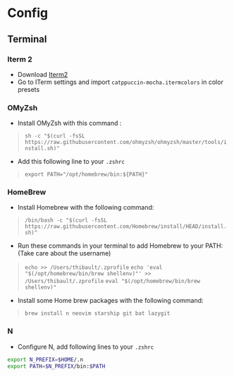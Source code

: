 # Config

## Terminal

### Iterm 2
- Download [Iterm2](https://iterm2.com/)
- Go to ITerm settings and import `catppuccin-mocha.itermcolors` in color presets

### OMyZsh
- Install OMyZsh with this command :
> `sh -c "$(curl -fsSL https://raw.githubusercontent.com/ohmyzsh/ohmyzsh/master/tools/install.sh)"`

- Add this following line to your `.zshrc`
> `export PATH="/opt/homebrew/bin:${PATH}"`

### HomeBrew
- Install Homebrew with the following command:
> `/bin/bash -c "$(curl -fsSL https://raw.githubusercontent.com/Homebrew/install/HEAD/install.sh)"`
- Run these commands in your terminal to add Homebrew to your PATH: (Take care about the username)
> `echo >> /Users/thibault/.zprofile`
> `echo 'eval "$(/opt/homebrew/bin/brew shellenv)"' >> /Users/thibault/.zprofile`
> `eval "$(/opt/homebrew/bin/brew shellenv)"`

- Install some Home brew packages with the following command:
> `brew install n neovim starship git bat lazygit`


### N
- Configure N, add following lines to your `.zshrc`
```bash
export N_PREFIX=$HOME/.n
export PATH=$N_PREFIX/bin:$PATH
```
